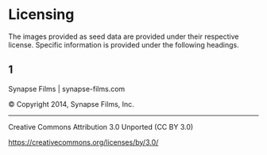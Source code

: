 # Licensing
The images provided as seed data are provided under their respective license. Specific information is provided under the following headings.

## 1
Synapse Films | synapse-films.com

© Copyright 2014, Synapse Films, Inc.

----

Creative Commons Attribution 3.0 Unported (CC BY 3.0)

https://creativecommons.org/licenses/by/3.0/
